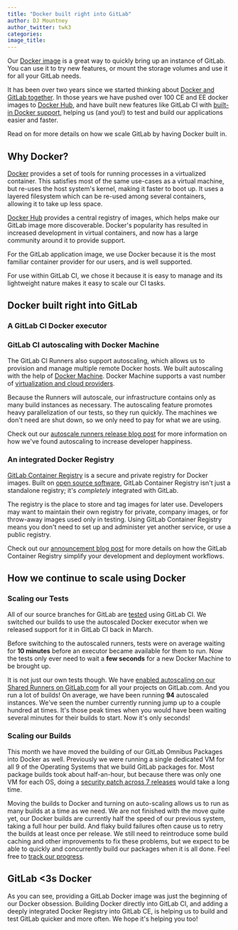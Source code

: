 ```yaml
---
title: "Docker built right into GitLab"
author: DJ Mountney
author_twitter: twk3
categories:
image_title:
---
```


Our [Docker image](http://docs.gitlab.com/omnibus/docker/) is a great way to
quickly bring up an instance of GitLab. You can use it to try new features, or
mount the storage volumes and use it for all your GitLab needs.

It has been over two years since we started thinking about [Docker and GitLab together](https://gitlab.com/gitlab-org/omnibus-gitlab/issues/59).
In those years we have pushed over 100 CE and EE docker images to [Docker Hub](https://hub.docker.com/u/gitlab/),
and have built new features like GitLab CI with [built-in Docker support](http://docs.gitlab.com/ce/ci/docker/using_docker_images.html),
helping us (and you!) to test and build our applications easier and faster.

Read on for more details on how we scale GitLab by having Docker built in.

<!-- more -->

## Why Docker?

[Docker](https://www.docker.com/) provides a set of tools for running processes
in a virtualized container. This satisfies most of the same use-cases as a
virtual machine, but re-uses the host system's kernel, making it faster to boot
up. It uses a layered filesystem which can be re-used among several containers,
allowing it to take up less space.

[Docker Hub](https://hub.docker.com/) provides a central registry of images,
which helps make our GitLab image more discoverable. Docker's popularity has
resulted in increased development in virtual containers, and now has a large
community around it to provide support.

For the GitLab application image, we use Docker because it is the most familiar
container provider for our users, and is well supported.

For use within GitLab CI, we chose it because it is easy to manage and its
lightweight nature makes it easy to scale our CI tasks.

## Docker built right into GitLab

### A GitLab CI Docker executor
<!-- How GitLab CI started scaling with Docker -->
<!-- Talk about Docker use in CI, for build and test concurrency -->

### GitLab CI autoscaling with Docker Machine

The GitLab CI Runners also support autoscaling, which allows us to provision and
manage multiple remote Docker hosts. We built autoscaling with the help of [Docker Machine](https://docs.docker.com/machine/).
Docker Machine supports a vast number of [virtualization and cloud providers](https://docs.docker.com/machine/drivers/).

Because the Runners will autoscale, our infrastructure contains only as many
build instances as necessary. The autoscaling feature promotes heavy
parallelization of our tests, so they run quickly. The machines we don't
need are shut down, so we only need to pay for what we are using.

Check out our [autoscale runners release blog post](https://about.gitlab.com/2016/03/29/gitlab-runner-1-1-released/#autoscaling-increases-developer-happiness)
for more information on how we've found autoscaling to increase developer
happiness.

### An integrated Docker Registry

[GitLab Container Registry](http://docs.gitlab.com/ce/administration/container_registry.html)
is a secure and private registry for Docker images. Built on [open source software](https://github.com/docker/distribution),
GitLab Container Registry isn't just a standalone registry; it's _completely_
integrated with GitLab.

The registry is the place to store and tag images for later use. Developers may
want to maintain their own registry for private, company images, or for
throw-away images used only in testing. Using GitLab Container Registry means
you don't need to set up and administer yet another service, or use a public
registry.

Check out our [announcement blog post](https://about.gitlab.com/2016/05/23/gitlab-container-registry/)
for more details on how the GitLab Container Registry simplify your development
and deployment workflows.

## How we continue to scale using Docker

### Scaling our Tests

All of our source branches for GitLab are [tested](https://gitlab.com/gitlab-org/gitlab-ce/pipelines)
using GitLab CI. We switched our builds to use the autoscaled Docker executor when
we released support for it in GitLab CI back in March.

Before switching to the autoscaled runners, tests were on average waiting for **10
minutes** before an executor became available for them to run. Now the tests only
ever need to wait a **few seconds** for a new Docker Machine to be brought up.

It is not just our own tests though. We have [enabled autoscaling on our Shared Runners
on GitLab.com](https://about.gitlab.com/2016/04/05/shared-runners/) for all
your projects on GitLab.com. And you run a lot of builds! On average, we have
been running **94** autoscaled instances. We've seen the number currently running
jump up to a couple hundred at times. It's those peak times when you would have
been waiting several minutes for their builds to start. Now it's only seconds!

### Scaling our Builds

This month we have moved the building of our GitLab Omnibus Packages into Docker
as well. Previously we were running a single dedicated VM for all 9 of the
Operating Systems that we build GitLab packages for. Most package builds took
about half-an-hour, but because there was only one VM for each OS, doing a
[security patch across 7 releases](https://about.gitlab.com/2016/06/15/gitlab-8-dot-8-dot-5-released/)
would take a long time.

Moving the builds to Docker and turning on auto-scaling allows us to run as many
builds at a time as we need. We are not finished with the move quite yet, our
Docker builds are currently half the speed of our previous system, taking a full
hour per build. And flaky build failures often cause us to retry the builds at
least once per release. We still need to reintroduce some build caching and
other improvements to fix these problems, but we expect to be able to quickly and
concurrently build our packages when it is all done. Feel free to
[track our progress](https://gitlab.com/gitlab-org/omnibus-gitlab/issues/1232).

## GitLab <3s Docker

As you can see, providing a GitLab Docker image was just the beginning of our
Docker obsession. Building Docker directly into GitLab CI, and adding a deeply
integrated Docker Registry into GitLab CE, is helping us to build and test GitLab
quicker and more often. We hope it's helping you too!
